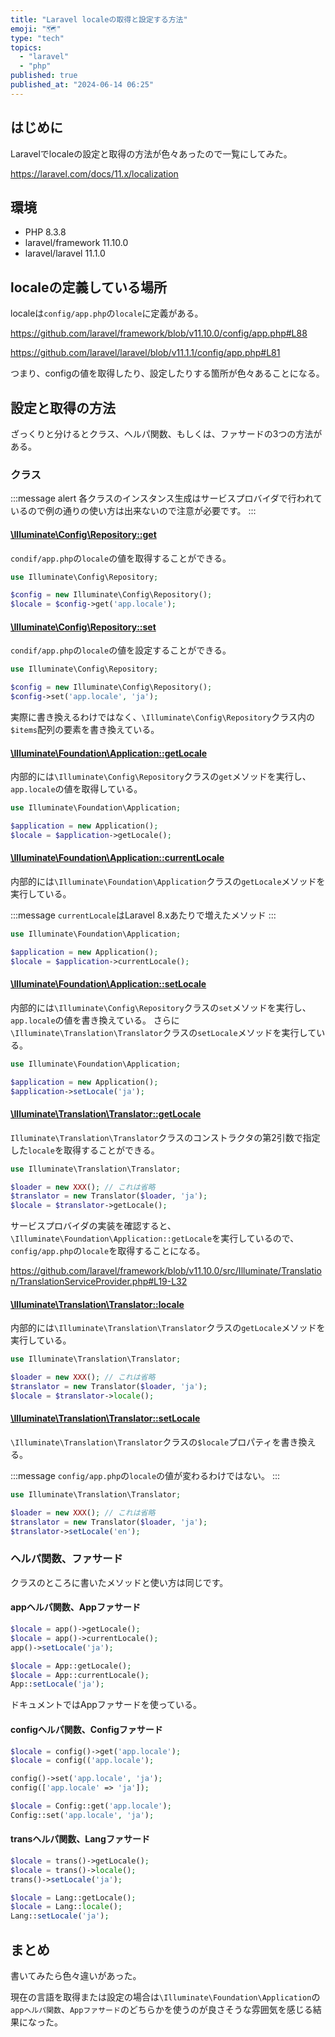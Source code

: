 ```yaml
---
title: "Laravel localeの取得と設定する方法"
emoji: "🗺️"
type: "tech"
topics:
  - "laravel"
  - "php"
published: true
published_at: "2024-06-14 06:25"
---
```


## はじめに

Laravelでlocaleの設定と取得の方法が色々あったので一覧にしてみた。

https://laravel.com/docs/11.x/localization

## 環境

- PHP 8.3.8
- laravel/framework 11.10.0
- laravel/laravel 11.1.0

## localeの定義している場所

localeは`config/app.php`の`locale`に定義がある。

https://github.com/laravel/framework/blob/v11.10.0/config/app.php#L88

https://github.com/laravel/laravel/blob/v11.1.1/config/app.php#L81

つまり、configの値を取得したり、設定したりする箇所が色々あることになる。

## 設定と取得の方法

ざっくりと分けるとクラス、ヘルパ関数、もしくは、ファサードの3つの方法がある。

### クラス

:::message alert
各クラスのインスタンス生成はサービスプロバイダで行われているので例の通りの使い方は出来ないので注意が必要です。
:::

#### [\Illuminate\Config\Repository::get](https://github.com/laravel/framework/blob/v11.10.0/src/Illuminate/Config/Repository.php#L51)

`condif/app.php`の`locale`の値を取得することができる。

```php
use Illuminate\Config\Repository;

$config = new Illuminate\Config\Repository();
$locale = $config->get('app.locale');
```

#### [\Illuminate\Config\Repository::set](https://github.com/laravel/framework/blob/v11.10.0/src/Illuminate/Config/Repository.php#L188)

`condif/app.php`の`locale`の値を設定することができる。

```php
use Illuminate\Config\Repository;

$config = new Illuminate\Config\Repository();
$config->set('app.locale', 'ja');
```

実際に書き換えるわけではなく、`\Illuminate\Config\Repository`クラス内の`$items`配列の要素を書き換えている。

#### [\Illuminate\Foundation\Application::getLocale](https://github.com/laravel/framework/blob/v11.10.0/src/Illuminate/Foundation/Application.php#L1501)

内部的には`\Illuminate\Config\Repository`クラスの`get`メソッドを実行し、`app.locale`の値を取得している。

```php
use Illuminate\Foundation\Application;

$application = new Application();
$locale = $application->getLocale();
```

#### [\Illuminate\Foundation\Application::currentLocale](https://github.com/laravel/framework/blob/v11.10.0/src/Illuminate/Foundation/Application.php#L1511)

内部的には`\Illuminate\Foundation\Application`クラスの`getLocale`メソッドを実行している。

:::message
`currentLocale`はLaravel 8.xあたりで増えたメソッド
:::

```php
use Illuminate\Foundation\Application;

$application = new Application();
$locale = $application->currentLocale();
```

#### [\Illuminate\Foundation\Application::setLocale](https://github.com/laravel/framework/blob/v11.10.0/src/Illuminate/Foundation/Application.php#L1532)

内部的には`\Illuminate\Config\Repository`クラスの`set`メソッドを実行し、`app.locale`の値を書き換えている。
さらに`\Illuminate\Translation\Translator`クラスの`setLocale`メソッドを実行している。

```php
use Illuminate\Foundation\Application;

$application = new Application();
$application->setLocale('ja');
```

#### [\Illuminate\Translation\Translator::getLocale](https://github.com/laravel/framework/blob/v11.10.0/src/Illuminate/Translation/Translator.php#L495)

`Illuminate\Translation\Translator`クラスのコンストラクタの第2引数で指定した`locale`を取得することができる。

```php
use Illuminate\Translation\Translator;

$loader = new XXX(); // これは省略
$translator = new Translator($loader, 'ja');
$locale = $translator->getLocale();
```

サービスプロバイダの実装を確認すると、`\Illuminate\Foundation\Application::getLocale`を実行しているので、`config/app.php`の`locale`を取得することになる。

https://github.com/laravel/framework/blob/v11.10.0/src/Illuminate/Translation/TranslationServiceProvider.php#L19-L32

#### [\Illuminate\Translation\Translator::locale](https://github.com/laravel/framework/blob/v11.10.0/src/Illuminate/Translation/Translator.php#L485)

内部的には`\Illuminate\Translation\Translator`クラスの`getLocale`メソッドを実行している。

```php
use Illuminate\Translation\Translator;

$loader = new XXX(); // これは省略
$translator = new Translator($loader, 'ja');
$locale = $translator->locale();
```

#### [\Illuminate\Translation\Translator::setLocale](https://github.com/laravel/framework/blob/v11.10.0/src/Illuminate/Translation/Translator.php#L508)

`\Illuminate\Translation\Translator`クラスの`$locale`プロパティを書き換える。

:::message
`config/app.php`の`locale`の値が変わるわけではない。
:::

```php
use Illuminate\Translation\Translator;

$loader = new XXX(); // これは省略
$translator = new Translator($loader, 'ja');
$translator->setLocale('en');
```

### ヘルパ関数、ファサード

クラスのところに書いたメソッドと使い方は同じです。

#### appヘルパ関数、Appファサード

```php
$locale = app()->getLocale();
$locale = app()->currentLocale();
app()->setLocale('ja');

$locale = App::getLocale();
$locale = App::currentLocale();
App::setLocale('ja');
```

ドキュメントではAppファサードを使っている。

#### configヘルパ関数、Configファサード

```php
$locale = config()->get('app.locale');
$locale = config(('app.locale');

config()->set('app.locale', 'ja');
config(['app.locale' => 'ja']);

$locale = Config::get('app.locale');
Config::set('app.locale', 'ja');
```

#### transヘルパ関数、Langファサード

```php
$locale = trans()->getLocale();
$locale = trans()->locale();
trans()->setLocale('ja');

$locale = Lang::getLocale();
$locale = Lang::locale();
Lang::setLocale('ja');
```

## まとめ

書いてみたら色々違いがあった。

現在の言語を取得または設定の場合は`\Illuminate\Foundation\Application`の`appへルパ関数`、`Appファサード`のどちらかを使うのが良さそうな雰囲気を感じる結果になった。
